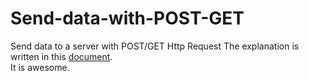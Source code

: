 # Send-data-with-POST-GET
Send data to a server with POST/GET Http Request
The explanation is written in this [document](https://paper.dropbox.com/doc/HttpRequest--B_SrBOp~WujKKfsaJF1fCRImAQ-0HOFyA4KiT0kYwgPwNASK). \
It is awesome.


